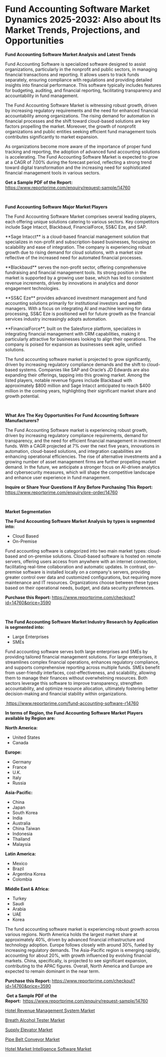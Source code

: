 <p><h1>Fund Accounting Software Market Dynamics 2025-2032: Also about Its Market Trends, Projections, and Opportunities</h1></p><p><strong>Fund Accounting Software Market Analysis and Latest Trends</strong></p>
<p><p>Fund Accounting Software is specialized software designed to assist organizations, particularly in the nonprofit and public sectors, in managing financial transactions and reporting. It allows users to track funds separately, ensuring compliance with regulations and providing detailed insights into financial performance. This software typically includes features for budgeting, auditing, and financial reporting, facilitating transparency and accountability in fund management.</p><p>The Fund Accounting Software Market is witnessing robust growth, driven by increasing regulatory requirements and the need for enhanced financial accountability among organizations. The rising demand for automation in financial processes and the shift toward cloud-based solutions are key factors propelling the market. Moreover, the growth of nonprofit organizations and public entities seeking efficient fund management tools contributes significantly to market expansion.</p><p>As organizations become more aware of the importance of proper fund tracking and reporting, the adoption of advanced fund accounting solutions is accelerating. The Fund Accounting Software Market is expected to grow at a CAGR of 7.00% during the forecast period, reflecting a strong trend toward digital transformation and the increasing need for sophisticated financial management tools in various sectors.</p></p>
<p><strong>Get a Sample PDF of the Report:&nbsp;</strong> <a href="https://www.reportprime.com/enquiry/request-sample/14760?utm_campaign=2244&utm_medium=2&utm_source=Github&utm_content=ia&utm_term=20032025&utm_id=fund-accounting-software">https://www.reportprime.com/enquiry/request-sample/14760</a></p>
<p>&nbsp;</p>
<p><strong>Fund Accounting Software Major Market Players</strong></p>
<p><p>The Fund Accounting Software Market comprises several leading players, each offering unique solutions catering to various sectors. Key competitors include Sage Intacct, Blackbaud, FinancialForce, SS&C Eze, and SAP. </p><p>**Sage Intacct** is a cloud-based financial management solution that specializes in non-profit and subscription-based businesses, focusing on scalability and ease of integration. The company is experiencing robust growth due to rising demand for cloud solutions, with a market size reflective of the increased need for automated financial processes. </p><p>**Blackbaud** serves the non-profit sector, offering comprehensive fundraising and financial management tools. Its strong position in the market is supported by a growing user base, which has led to consistent revenue increments, driven by innovations in analytics and donor engagement technologies. </p><p>**SS&C Eze** provides advanced investment management and fund accounting solutions primarily for institutional investors and wealth managers. With a focus on integrating AI and machine learning for data processing, SS&C Eze is positioned well for future growth as the financial services industry increasingly adopts automation.</p><p>**FinancialForce**, built on the Salesforce platform, specializes in integrating financial management with CRM capabilities, making it particularly attractive for businesses looking to align their operations. The company is poised for expansion as businesses seek agile, unified solutions.</p><p>The fund accounting software market is projected to grow significantly, driven by increasing regulatory compliance demands and the shift to cloud-based systems. Companies like SAP and Oracle’s JD Edwards are also expanding their offerings, tapping into this growing market. Among the listed players, notable revenue figures include Blackbaud with approximately $800 million and Sage Intacct anticipated to reach $400 million in the coming years, highlighting their significant market share and growth potential.</p></p>
<p>&nbsp;</p>
<p><strong>What Are The Key Opportunities For Fund Accounting Software Manufacturers?</strong></p>
<p><p>The Fund Accounting Software market is experiencing robust growth, driven by increasing regulatory compliance requirements, demand for transparency, and the need for efficient financial management in investment funds. With a CAGR projected at 7% over the next five years, innovations in automation, cloud-based solutions, and integration capabilities are enhancing operational efficiencies. The rise of alternative investments and a growing number of asset management firms are further propelling market demand. In the future, we anticipate a stronger focus on AI-driven analytics and cybersecurity measures, which will shape the competitive landscape and enhance user experience in fund management.</p></p>
<p><strong>Inquire or Share Your Questions If Any Before Purchasing This Report:</strong> <a href="https://www.reportprime.com/enquiry/pre-order/14760?utm_campaign=2244&utm_medium=2&utm_source=Github&utm_content=ia&utm_term=20032025&utm_id=fund-accounting-software">https://www.reportprime.com/enquiry/pre-order/14760</a></p>
<p>&nbsp;</p>
<p><strong>Market Segmentation</strong></p>
<p><strong>The Fund Accounting Software Market Analysis by types is segmented into:</strong></p>
<p><ul><li>Cloud Based</li><li>On-Premise</li></ul></p>
<p><p>Fund accounting software is categorized into two main market types: cloud-based and on-premise solutions. Cloud-based software is hosted on remote servers, offering users access from anywhere with an internet connection, facilitating real-time collaboration and automatic updates. In contrast, on-premise software is installed locally on a company's servers, providing greater control over data and customized configurations, but requiring more maintenance and IT resources. Organizations choose between these types based on their operational needs, budget, and data security preferences.</p></p>
<p><strong>Purchase this Report:&nbsp;</strong><a href="https://www.reportprime.com/checkout?id=14760&price=3590&utm_campaign=2244&utm_medium=2&utm_source=Github&utm_content=ia&utm_term=20032025&utm_id=fund-accounting-software">https://www.reportprime.com/checkout?id=14760&price=3590</a></p>
<p>&nbsp;</p>
<p><strong>The Fund Accounting Software Market Industry Research by Application is segmented into:</strong></p>
<p><ul><li>Large Enterprises</li><li>SMEs</li></ul></p>
<p><p>Fund accounting software serves both large enterprises and SMEs by providing tailored financial management solutions. For large enterprises, it streamlines complex financial operations, enhances regulatory compliance, and supports comprehensive reporting across multiple funds. SMEs benefit from user-friendly interfaces, cost-effectiveness, and scalability, allowing them to manage their finances without overwhelming resources. Both sectors leverage this software to improve transparency, strengthen accountability, and optimize resource allocation, ultimately fostering better decision-making and financial stability within organizations.</p></p>
<p><a href="https://www.reportprime.com/fund-accounting-software-r14760?utm_campaign=2244&utm_medium=2&utm_source=Github&utm_content=ia&utm_term=20032025&utm_id=fund-accounting-software">&nbsp;https://www.reportprime.com/fund-accounting-software-r14760</a></p>
<p><strong>In terms of Region, the Fund Accounting Software Market Players available by Region are:</strong></p>
<p>
    <p> <strong> North America: </strong>
        <ul>
            <li>United States</li>
            <li>Canada</li>
        </ul>
        </p> 
    <p> <strong> Europe: </strong>
        <ul>
            <li>Germany</li>
            <li>France</li>
            <li>U.K.</li>
            <li>Italy</li>
            <li>Russia</li>
        </ul>
        </p> 
    <p> <strong> Asia-Pacific: </strong>
        <ul>
            <li>China</li>
            <li>Japan</li>
            <li>South Korea</li>
            <li>India</li>
            <li>Australia</li>
            <li>China Taiwan</li>
            <li>Indonesia</li>
            <li>Thailand</li>
            <li>Malaysia</li>
        </ul>
        </p> 
    <p> <strong> Latin America: </strong>
        <ul>
            <li>Mexico</li>
            <li>Brazil</li>
            <li>Argentina Korea</li>
            <li>Colombia</li>
        </ul>
        </p> 
    <p> <strong> Middle East & Africa: </strong>
        <ul>
            <li>Turkey</li>
            <li>Saudi</li>
            <li>Arabia</li>
            <li>UAE</li>
            <li>Korea</li>
        </ul>
    </p>
    </p>
<p><p>The fund accounting software market is experiencing robust growth across various regions. North America holds the largest market share at approximately 40%, driven by advanced financial infrastructure and technology adoption. Europe follows closely with around 30%, fueled by increasing regulatory demands. The Asia-Pacific region is emerging rapidly, accounting for about 20%, with growth influenced by evolving financial markets. China, specifically, is projected to see significant expansion, contributing to the APAC figures. Overall, North America and Europe are expected to remain dominant in the near term.</p></p>
<p><strong>Purchase this Report: </strong><a href="https://www.reportprime.com/checkout?id=14760&price=3590&utm_campaign=2244&utm_medium=2&utm_source=Github&utm_content=ia&utm_term=20032025&utm_id=fund-accounting-software">https://www.reportprime.com/checkout?id=14760&price=3590</a></p>
<p>&nbsp;<strong>Get a Sample PDF of the Report:&nbsp;&nbsp;</strong><a href="https://www.reportprime.com/enquiry/request-sample/14760?utm_campaign=2244&utm_medium=2&utm_source=Github&utm_content=ia&utm_term=20032025&utm_id=fund-accounting-software">https://www.reportprime.com/enquiry/request-sample/14760</a></p>
<p><strong></strong></p>
<p><p><a href="https://github.com/madethkijori/Market-Research-Report-List-1/blob/main/hotel-revenue-management-system-market.md?utm_campaign=2244&utm_medium=2&utm_source=Github&utm_content=ia&utm_term=20032025&utm_id=fund-accounting-software">Hotel Revenue Management System Market</a></p><p><a href="https://www.linkedin.com/pulse/breath-alcohol-tester-industry-projections-market-revenue-3phnf?utm_campaign=2244&utm_medium=2&utm_source=Github&utm_content=ia&utm_term=20032025&utm_id=fund-accounting-software">Breath Alcohol Tester Market</a></p><p><a href="https://www.linkedin.com/pulse/supply-elevator-market-dynamics-78-cagr-growth-key-drivers-arlgf?utm_campaign=2244&utm_medium=2&utm_source=Github&utm_content=ia&utm_term=20032025&utm_id=fund-accounting-software">Supply Elevator Market</a></p><p><a href="https://www.linkedin.com/pulse/pipe-belt-conveyor-industry-forecast-future-growth-valuation-acupf?utm_campaign=2244&utm_medium=2&utm_source=Github&utm_content=ia&utm_term=20032025&utm_id=fund-accounting-software">Pipe Belt Conveyor Market</a></p><p><a href="https://github.com/kanetaerkid/Market-Research-Report-List-1/blob/main/hotel-market-intelligence-software-market.md?utm_campaign=2244&utm_medium=2&utm_source=Github&utm_content=ia&utm_term=20032025&utm_id=fund-accounting-software">Hotel Market Intelligence Software Market</a></p></p>